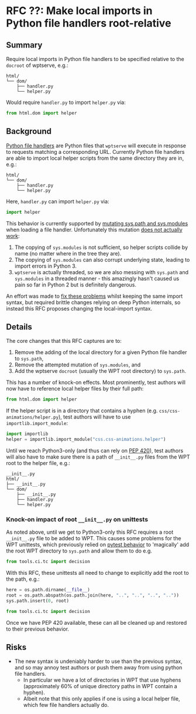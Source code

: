 # RFC ??: Make local imports in Python file handlers root-relative

## Summary

Require local imports in Python file handlers to be specified relative to the
`docroot` of wptserve, e.g.:

```
html/
└── dom/
    ├── handler.py
    └── helper.py
```

Would require `handler.py` to import `helper.py` via:

```python
from html.dom import helper
```

## Background

[Python file handlers] are Python files that `wptserve` will execute in
response to requests matching a corresponding URL. Currently Python file
handlers are able to import local helper scripts from the same directory they
are in, e.g.:

```
html/
└── dom/
    ├── handler.py
    └── helper.py
```

Here, `handler.py` can import `helper.py` via:

```python
import helper
```

This behavior is currently supported by [mutating sys.path and
sys.modules][mutating-code] when loading a file handler. Unfortunately this
mutation [does not actually work][filehandler-bug]:

1. The copying of `sys.modules` is not sufficient, so helper scripts collide by
   name (no matter where in the tree they are).
2. The copying of `sys.modules` can also corrupt underlying state, leading to
   import errors in Python 3.
3. `wptserve` is actually threaded, so we are also messing with `sys.path` and
   `sys.modules` in a threaded manner - this amazingly hasn't caused us pain so
   far in Python 2 but is definitely dangerous.

An effort was made to [fix these problems][filehandler-fix-1] whilst keeping
the same import syntax, but required brittle changes relying on deep Python
internals, so instead this RFC proposes changing the local-import syntax.

## Details

The core changes that this RFC captures are to:

1. Remove the adding of the local directory for a given Python file handler to
   `sys.path`,
2. Remove the attempted mutation of `sys.modules`, and
3. Add the wptserve `docroot` (usually the WPT root directory) to `sys.path`.

This has a number of knock-on effects. Most prominently, test authors will now
have to reference local helper files by their full path:

```python
from html.dom import helper
```

If the helper script is in a directory that contains a hyphen (e.g.
`css/css-animations/helper.py`), test authors will have to use
`importlib.import_module`:

```python
import importlib
helper = importlib.import_module("css.css-animations.helper")
```

Until we reach Python3-only (and thus can rely on [PEP 420]), test authors will
also have to make sure there is a path of `__init__.py` files from the WPT root
to the helper file, e.g.:

```
__init__.py
html/
├── __init__.py
└── dom/
    ├── __init__.py
    ├── handler.py
    └── helper.py
```

### Knock-on impact of root `__init__.py` on unittests

As noted above, until we get to Python3-only this RFC requires a root
`__init__.py` file to be added to WPT. This causes some problems for the WPT
unittests, which previously relied on [pytest behavior] to 'magically' add the
root WPT directory to `sys.path` and allow them to do e.g.

```python
from tools.ci.tc import decision
```

With this RFC, these unittests all need to change to explicitly add the root to
the path, e.g.:

```python
here = os.path.dirname(__file__)
root = os.path.abspath(os.path.join(here, "..", "..", "..", ".."))
sys.path.insert(0, root)

from tools.ci.tc import decision
```

Once we have PEP 420 available, these can all be cleaned up and restored to
their previous behavior.

## Risks

* The new syntax is undeniably harder to use than the previous syntax, and so
  may annoy test authors or push them away from using python file handlers.
   * In particular we have a lot of directories in WPT that use hyphens
     (approximately 60% of unique directory paths in WPT contain a hyphen).
   * Albeit note that this only applies if one is using a local helper file,
     which few file handlers actually do.

[Python file handlers]: https://web-platform-tests.org/writing-tests/python-handlers/index.html
[mutating-code]: https://github.com/web-platform-tests/wpt/blob/09dd5ef1d47633394f6e368ef62fd4f665cf18a6/tools/wptserve/wptserve/handlers.py#L290
[filehandler-bug]: https://github.com/web-platform-tests/wpt/issues/25678
[filehandler-fix-1]: https://github.com/web-platform-tests/wpt/pull/26111
[PEP 420]: https://www.python.org/dev/peps/pep-0420/
[pytest behavior]: https://docs.pytest.org/en/stable/pythonpath.html#prepend-and-append-import-modes-scenarios
